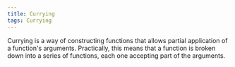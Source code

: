 ```yaml
---
title: Currying
tags: Currying
---
```


Currying is a way of constructing functions that allows partial application of a function's arguments.
Practically, this means that a function is broken down into a series of functions, each one accepting part of the arguments.
